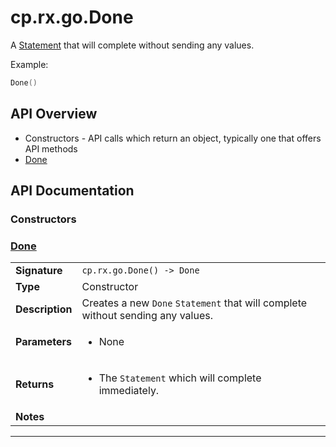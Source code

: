 # cp.rx.go.Done

A [Statement](cp.rx.go.Statement.md) that will complete without sending any values.

Example:

```lua
Done()
```

## API Overview
* Constructors - API calls which return an object, typically one that offers API methods
 * [Done](#done)

## API Documentation

### Constructors


### [Done](#done)

|                                             |                                                                                     |
| --------------------------------------------|-------------------------------------------------------------------------------------|
| **Signature**                               | `cp.rx.go.Done() -> Done`                                                                    |
| **Type**                                    | Constructor                                                                     |
| **Description**                             | Creates a new `Done` `Statement` that will complete without sending any values.                                                                     |
| **Parameters**                              | <ul><li>None</li></ul> |
| **Returns**                                 | <ul><li>The `Statement` which will complete immediately.</li></ul>          |
| **Notes**                                   | <ul></ul>                |

---
